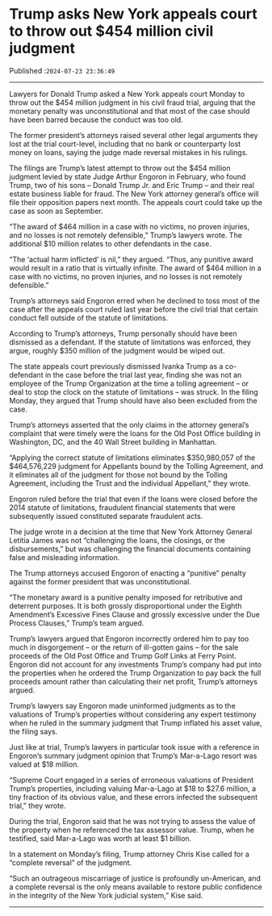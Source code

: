 # Trump asks New York appeals court to throw out $454 million civil judgment

Published :`2024-07-23 23:36:49`

---

Lawyers for Donald Trump asked a New York appeals court Monday to throw out the $454 million judgment in his civil fraud trial, arguing that the monetary penalty was unconstitutional and that most of the case should have been barred because the conduct was too old.

The former president’s attorneys raised several other legal arguments they lost at the trial court-level, including that no bank or counterparty lost money on loans, saying the judge made reversal mistakes in his rulings.

The filings are Trump’s latest attempt to throw out the $454 million judgment levied by state Judge Arthur Engoron in February, who found Trump, two of his sons – Donald Trump Jr. and Eric Trump – and their real estate business liable for fraud. The New York attorney general’s office will file their opposition papers next month. The appeals court could take up the case as soon as September.

“The award of $464 million in a case with no victims, no proven injuries, and no losses is not remotely defensible,” Trump’s lawyers wrote. The additional $10 million relates to other defendants in the case.

“The ‘actual harm inflicted’ is nil,” they argued. “Thus, any punitive award would result in a ratio that is virtually infinite. The award of $464 million in a case with no victims, no proven injuries, and no losses is not remotely defensible.”

Trump’s attorneys said Engoron erred when he declined to toss most of the case after the appeals court ruled last year before the civil trial that certain conduct fell outside of the statute of limitations.

According to Trump’s attorneys, Trump personally should have been dismissed as a defendant. If the statute of limitations was enforced, they argue, roughly $350 million of the judgment would be wiped out.

The state appeals court previously dismissed Ivanka Trump as a co-defendant in the case before the trial last year, finding she was not an employee of the Trump Organization at the time a tolling agreement – or deal to stop the clock on the statute of limitations – was struck. In the filing Monday, they argued that Trump should have also been excluded from the case.

Trump’s attorneys asserted that the only claims in the attorney general’s complaint that were timely were the loans for the Old Post Office building in Washington, DC, and the 40 Wall Street building in Manhattan.

“Applying the correct statute of limitations eliminates $350,980,057 of the $464,576,229 judgment for Appellants bound by the Tolling Agreement, and it eliminates all of the judgment for those not bound by the Tolling Agreement, including the Trust and the individual Appellant,” they wrote.

Engoron ruled before the trial that even if the loans were closed before the 2014 statute of limitations, fraudulent financial statements that were subsequently issued constituted separate fraudulent acts.

The judge wrote in a decision at the time that New York Attorney General Letitia James was not “challenging the loans, the closings, or the disbursements,” but was challenging the financial documents containing false and misleading information.

The Trump attorneys accused Engoron of enacting a “punitive” penalty against the former president that was unconstitutional.

“The monetary award is a punitive penalty imposed for retributive and deterrent purposes. It is both grossly disproportional under the Eighth Amendment’s Excessive Fines Clause and grossly excessive under the Due Process Clauses,” Trump’s team argued.

Trump’s lawyers argued that Engoron incorrectly ordered him to pay too much in disgorgement – or the return of ill-gotten gains – for the sale proceeds of the Old Post Office and Trump Golf Links at Ferry Point. Engoron did not account for any investments Trump’s company had put into the properties when he ordered the Trump Organization to pay back the full proceeds amount rather than calculating their net profit, Trump’s attorneys argued.

Trump’s lawyers say Engoron made uninformed judgments as to the valuations of Trump’s properties without considering any expert testimony when he ruled in the summary judgment that Trump inflated his asset value, the filing says.

Just like at trial, Trump’s lawyers in particular took issue with a reference in Engoron’s summary judgment opinion that Trump’s Mar-a-Lago resort was valued at $18 million.

“Supreme Court engaged in a series of erroneous valuations of President Trump’s properties, including valuing Mar-a-Lago at $18 to $27.6 million, a tiny fraction of its obvious value, and these errors infected the subsequent trial,” they wrote.

During the trial, Engoron said that he was not trying to assess the value of the property when he referenced the tax assessor value. Trump, when he testified, said Mar-a-Lago was worth at least $1 billion.

In a statement on Monday’s filing, Trump attorney Chris Kise called for a “complete reversal” of the judgment.

“Such an outrageous miscarriage of justice is profoundly un-American, and a complete reversal is the only means available to restore public confidence in the integrity of the New York judicial system,” Kise said.

---

